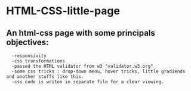 # HTML-CSS-little-page #

## An html-css page with some principals objectives:
      -responsivity
      -css transformations
      -passed the HTML validator from w3 "validator.w3.org"
      -some css tricks : drop-down menu, hover tricks, little gradiends and another stuffs like this.
      -css code is writen in separate file for a clear viewing.
##
